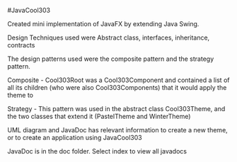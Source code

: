 #JavaCool303

Created mini implementation of JavaFX by extending Java Swing. 

Design Techniques used were Abstract class, interfaces, inheritance, contracts

The design patterns used were the composite pattern and the strategy pattern.

Composite - Cool303Root was a Cool303Component and contained a list of all its children (who were also Cool303Components) that it would apply the theme to

Strategy - This pattern was used in the abstract class Cool303Theme, and the two classes that extend it (PastelTheme and WinterTheme)

UML diagram and JavaDoc has relevant information to create a new theme, or to create an application using JavaCool303

JavaDoc is in the doc folder. Select index to view all javadocs

